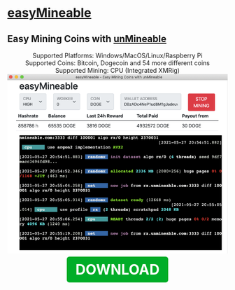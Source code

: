 # [easyMineable](https://easymineable.com)

## Easy Mining Coins with [unMineable](https://www.unmineable.com/?ref=yjax-uulc)

<center>Supported Platforms: Windows/MacOS/Linux/Raspberry Pi</center>
<center>Supported Coins: Bitcoin, Dogecoin and 54 more different coins</center>
<center>Supported Mining: CPU (Integrated XMRig)</center>

<img src="easyMineable.png">

<p align="center">
	<a class="button" href="https://github.com/easymineable/easymineable/releases" target="_blank" style="font-size: 32px; font-weight: bold;background-color: #00ad28; padding: 10px 20px; border-radius: 6px; color: #ffffff; text-decoration: none;outline: none;" >DOWNLOAD</a>
</p>
